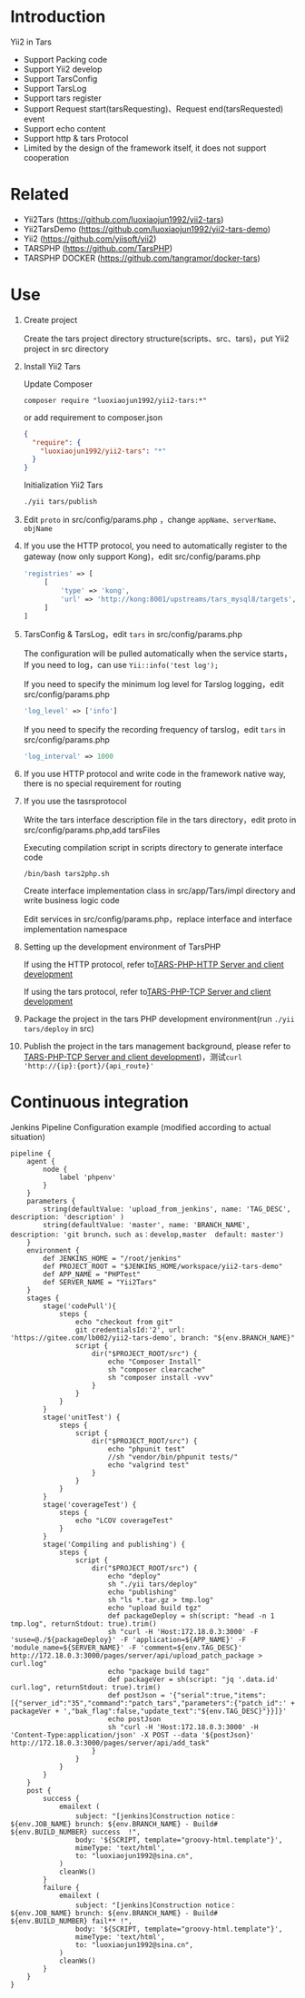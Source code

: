 # Introduction
Yii2 in Tars
* Support Packing code
* Support Yii2 develop
* Support TarsConfig
* Support TarsLog
* Support tars register
* Support Request start(tarsRequesting)、Request end(tarsRequested) event
* Support echo content
* Support http & tars Protocol
* Limited by the design of the framework itself, it does not support cooperation

# Related
* Yii2Tars (https://github.com/luoxiaojun1992/yii2-tars)
* Yii2TarsDemo (https://github.com/luoxiaojun1992/yii2-tars-demo)
* Yii2 (https://github.com/yiisoft/yii2)
* TARSPHP (https://github.com/TarsPHP)
* TARSPHP DOCKER (https://github.com/tangramor/docker-tars)

# Use
1. Create project

   Create the tars project directory structure(scripts、src、tars)，put Yii2 project in src directory

2. Install Yii2 Tars

   Update Composer 

   ```shell
   composer require "luoxiaojun1992/yii2-tars:*"
   ```

   or add requirement to composer.json

   ```json
   {
     "require": {
       "luoxiaojun1992/yii2-tars": "*"
     }
   }
   ```
   
   Initialization Yii2 Tars

   ```
   ./yii tars/publish
   ```

3. Edit `proto` in src/config/params.php ，change `appName、serverName、objName`

4. If you use the HTTP protocol, you need to automatically register to the gateway (now only support Kong)，edit src/config/params.php

   ```php
   'registries' => [
        [
            'type' => 'kong',
            'url' => 'http://kong:8001/upstreams/tars_mysql8/targets', //Fill in according to the actual situation
        ]
   ]
   ```

5. TarsConfig & TarsLog，edit `tars` in src/config/params.php

   The configuration will be pulled automatically when the service starts，If you need to log，can use ```Yii::info('test log');```
   
   If you need to specify the minimum log level for Tarslog logging，edit src/config/params.php
   
   ```php
   'log_level' => ['info']
   ```

   If you need to specify the recording frequency of tarslog，edit `tars` in src/config/params.php

   ```php
   'log_interval' => 1000
   ```

6. If you use HTTP protocol and write code in the framework native way, there is no special requirement for routing

7. If you use the tasrsprotocol

   Write the tars interface description file in the tars directory，edit proto in src/config/params.php,add tarsFiles

   Executing compilation script in scripts directory to generate interface code

   ```shell
   /bin/bash tars2php.sh
   ```

   Create interface implementation class in src/app/Tars/impl directory and write business logic code

   Edit services in src/config/params.php，replace interface and interface implementation namespace


8. Setting up the development environment of TarsPHP

   If using the HTTP protocol, refer to[TARS-PHP-HTTP Server and client development](https://tangramor.gitlab.io/tars-docker-guide/3.TARS-PHP-HTTP%E6%9C%8D%E5%8A%A1%E7%AB%AF%E4%B8%8E%E5%AE%A2%E6%88%B7%E7%AB%AF%E5%BC%80%E5%8F%91/)

   If using the tars protocol, refer to[TARS-PHP-TCP Server and client development](https://tangramor.gitlab.io/tars-docker-guide/2.TARS-PHP-TCP%E6%9C%8D%E5%8A%A1%E7%AB%AF%E4%B8%8E%E5%AE%A2%E6%88%B7%E7%AB%AF%E5%BC%80%E5%8F%91/)

9. Package the project in the tars PHP development environment(run ```./yii tars/deploy``` in src)

10. Publish the project in the tars management background, please refer to [TARS-PHP-TCP Server and client development](https://tangramor.gitlab.io/tars-docker-guide/2.TARS-PHP-TCP%E6%9C%8D%E5%8A%A1%E7%AB%AF%E4%B8%8E%E5%AE%A2%E6%88%B7%E7%AB%AF%E5%BC%80%E5%8F%91/))，测试```curl 'http://{ip}:{port}/{api_route}'```

# Continuous integration
Jenkins Pipeline Configuration example (modified according to actual situation)
```
pipeline {
    agent {
        node {
            label 'phpenv'
        }
    }
    parameters { 
        string(defaultValue: 'upload_from_jenkins', name: 'TAG_DESC', description: 'description' )
        string(defaultValue: 'master', name: 'BRANCH_NAME', description: 'git brunch，such as：develop,master  default: master')
    }
    environment {
        def JENKINS_HOME = "/root/jenkins"
        def PROJECT_ROOT = "$JENKINS_HOME/workspace/yii2-tars-demo"
        def APP_NAME = "PHPTest"
        def SERVER_NAME = "Yii2Tars"
    }
    stages {
        stage('codePull'){
            steps {
                echo "checkout from git"
                git credentialsId:'2', url: 'https://gitee.com/lb002/yii2-tars-demo', branch: "${env.BRANCH_NAME}"
                script {
                    dir("$PROJECT_ROOT/src") {
                        echo "Composer Install"
                        sh "composer clearcache"
                        sh "composer install -vvv"
                    }
                }
            }
        }
        stage('unitTest') {
            steps {
                script {
                    dir("$PROJECT_ROOT/src") {
                        echo "phpunit test"
                        //sh "vendor/bin/phpunit tests/"
                        echo "valgrind test"
                    }
                }
            }
        }
        stage('coverageTest') {
            steps {
                echo "LCOV coverageTest"
            }
        }
        stage('Compiling and publishing') {
            steps {
                script {
                    dir("$PROJECT_ROOT/src") {
                        echo "deploy"
                        sh "./yii tars/deploy"
                        echo "publishing"
                        sh "ls *.tar.gz > tmp.log"
                        echo "upload build tgz"
                        def packageDeploy = sh(script: "head -n 1 tmp.log", returnStdout: true).trim()
                        sh "curl -H 'Host:172.18.0.3:3000' -F 'suse=@./${packageDeploy}' -F 'application=${APP_NAME}' -F 'module_name=${SERVER_NAME}' -F 'comment=${env.TAG_DESC}' http://172.18.0.3:3000/pages/server/api/upload_patch_package > curl.log"
                        echo "package build tagz"
                        def packageVer = sh(script: "jq '.data.id' curl.log", returnStdout: true).trim()
                        def postJson = '{"serial":true,"items":[{"server_id":"35","command":"patch_tars","parameters":{"patch_id":' + packageVer + ',"bak_flag":false,"update_text":"${env.TAG_DESC}"}}]}'
                        echo postJson
                        sh "curl -H 'Host:172.18.0.3:3000' -H 'Content-Type:application/json' -X POST --data '${postJson}' http://172.18.0.3:3000/pages/server/api/add_task"
                    }
                }
            }
        }
    }
    post {
        success {
            emailext (
                subject: "[jenkins]Construction notice：${env.JOB_NAME} brunch: ${env.BRANCH_NAME} - Build# ${env.BUILD_NUMBER} success  !",
                body: '${SCRIPT, template="groovy-html.template"}',
                mimeType: 'text/html',
                to: "luoxiaojun1992@sina.cn",
            )
            cleanWs()
        }
        failure {
            emailext (
                subject: "[jenkins]Construction notice：${env.JOB_NAME} brunch: ${env.BRANCH_NAME} - Build# ${env.BUILD_NUMBER} fail** !",
                body: '${SCRIPT, template="groovy-html.template"}',
                mimeType: 'text/html',
                to: "luoxiaojun1992@sina.cn",
            )
            cleanWs()
        }
    }
}
```
